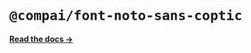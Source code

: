 # `@compai/font-noto-sans-coptic`

[**Read the docs &rarr;**](https://components.ai/docs/typefaces/noto-sans-coptic)
